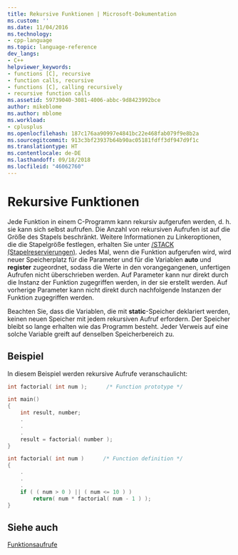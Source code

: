 ```yaml
---
title: Rekursive Funktionen | Microsoft-Dokumentation
ms.custom: ''
ms.date: 11/04/2016
ms.technology:
- cpp-language
ms.topic: language-reference
dev_langs:
- C++
helpviewer_keywords:
- functions [C], recursive
- function calls, recursive
- functions [C], calling recursively
- recursive function calls
ms.assetid: 59739040-3081-4006-abbc-9d8423992bce
author: mikeblome
ms.author: mblome
ms.workload:
- cplusplus
ms.openlocfilehash: 187c176aa90997e4841bc22e468fab079f9e8b2a
ms.sourcegitcommit: 913c3bf23937b64b90ac05181fdff3df947d9f1c
ms.translationtype: HT
ms.contentlocale: de-DE
ms.lasthandoff: 09/18/2018
ms.locfileid: "46062760"
---
```

# <a name="recursive-functions"></a>Rekursive Funktionen

Jede Funktion in einem C-Programm kann rekursiv aufgerufen werden, d. h. sie kann sich selbst aufrufen. Die Anzahl von rekursiven Aufrufen ist auf die Größe des Stapels beschränkt. Weitere Informationen zu Linkeroptionen, die die Stapelgröße festlegen, erhalten Sie unter [/STACK (Stapelreservierungen)](../build/reference/stack-stack-allocations.md). Jedes Mal, wenn die Funktion aufgerufen wird, wird neuer Speicherplatz für die Parameter und für die Variablen **auto** und **register** zugeordnet, sodass die Werte in den vorangegangenen, unfertigen Aufrufen nicht überschrieben werden. Auf Parameter kann nur direkt durch die Instanz der Funktion zugegriffen werden, in der sie erstellt werden. Auf vorherige Parameter kann nicht direkt durch nachfolgende Instanzen der Funktion zugegriffen werden.

Beachten Sie, dass die Variablen, die mit **static**-Speicher deklariert werden, keinen neuen Speicher mit jedem rekursiven Aufruf erfordern. Der Speicher bleibt so lange erhalten wie das Programm besteht. Jeder Verweis auf eine solche Variable greift auf denselben Speicherbereich zu.

## <a name="example"></a>Beispiel

In diesem Beispiel werden rekursive Aufrufe veranschaulicht:

```C
int factorial( int num );      /* Function prototype */

int main()
{
    int result, number;
    .
    .
    .
    result = factorial( number );
}

int factorial( int num )      /* Function definition */
{
    .
    .
    .
    if ( ( num > 0 ) || ( num <= 10 ) )
        return( num * factorial( num - 1 ) );
}
```

## <a name="see-also"></a>Siehe auch

[Funktionsaufrufe](../c-language/function-calls.md)